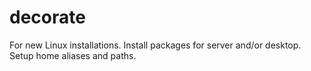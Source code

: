 # decorate
For new Linux installations. Install packages for server and/or desktop. Setup home aliases and paths.
